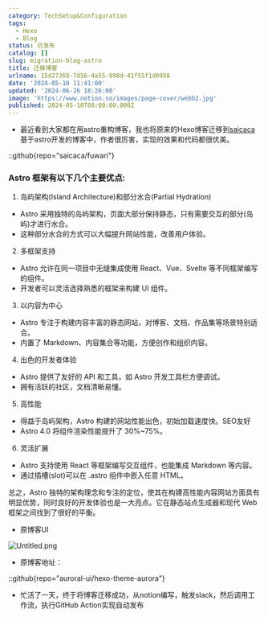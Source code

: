 ```yaml
---
category: TechSetup&Configuration
tags:
  - Hexo
  - Blog
status: 已发布
catalog: []
slug: migration-blog-astro
title: 迁移博客
urlname: 15d27368-7d56-4a55-998d-41f55f1d0998
date: '2024-05-10 11:41:00'
updated: '2024-06-26 18:26:00'
image: 'https://www.notion.so/images/page-cover/webb2.jpg'
published: 2024-05-10T08:00:00.000Z
---
```

- 最近看到大家都在用astro重构博客，我也将原来的Hexo博客迁移到[saicaca](https://github.com/saicaca/fuwari)基于astro开发的博客中，作者很厉害，实现的效果和代码都很优美。

::github{repo="saicaca/fuwari"}


### Astro 框架有以下几个主要优点:



1. 岛屿架构(Island Architecture)和部分水合(Partial Hydration)
- Astro 采用独特的岛屿架构，页面大部分保持静态，只有需要交互的部分(岛屿)才进行水合。
- 这种部分水合的方式可以大幅提升网站性能，改善用户体验。

2. 多框架支持
- Astro 允许在同一项目中无缝集成使用 React、Vue、Svelte 等不同框架编写的组件。
- 开发者可以灵活选择熟悉的框架来构建 UI 组件。

3. 以内容为中心
- Astro 专注于构建内容丰富的静态网站，对博客、文档、作品集等场景特别适合。
- 内置了 Markdown、内容集合等功能，方便创作和组织内容。

4. 出色的开发者体验
- Astro 提供了友好的 API 和工具，如 Astro 开发工具栏方便调试。
- 拥有活跃的社区，文档清晰易懂。

5. 高性能
- 得益于岛屿架构，Astro 构建的网站性能出色，初始加载速度快。SEO友好
- Astro 4.0 将组件渲染性能提升了 30%~75%。

6. 灵活扩展
- Astro 支持使用 React 等框架编写交互组件，也能集成 Markdown 等内容。
- 通过插槽(slot)可以在 .astro 组件中嵌入任意 HTML。

总之，Astro 独特的架构理念和专注的定位，使其在构建高性能内容网站方面具有明显优势，同时良好的开发体验也是一大亮点。它在静态站点生成器和现代 Web 框架之间找到了很好的平衡。

- 原博客UI

![Untitled.png](https://prod-files-secure.s3.us-west-2.amazonaws.com/5d24fe63-e567-4804-86f9-9fdc62e13082/3d59c350-432a-4fb6-a08f-0638fef2026e/Untitled.png?X-Amz-Algorithm=AWS4-HMAC-SHA256&X-Amz-Content-Sha256=UNSIGNED-PAYLOAD&X-Amz-Credential=ASIAZI2LB466Z2HQVIRT%2F20250129%2Fus-west-2%2Fs3%2Faws4_request&X-Amz-Date=20250129T053544Z&X-Amz-Expires=3600&X-Amz-Security-Token=IQoJb3JpZ2luX2VjEHsaCXVzLXdlc3QtMiJGMEQCIQDoy6dEEgp%2FjyCoYPc7EPUsqYzW6E0H7f9qZx4%2F%2F9EKLgIfNrFn2oKdqIusxnntQ%2BLX2JFKUrgfU8qWkbek611cFCqIBAiE%2F%2F%2F%2F%2F%2F%2F%2F%2F%2F8BEAAaDDYzNzQyMzE4MzgwNSIM2NrF79%2FUSJroMSe7KtwDqpCqk5FYUwCinQ0%2BbZMYYuJTXDzU%2F3dEd6VdF7OUS5%2FWU%2F5ooY1DuIv5FcrScgk%2FwUqGtBkNCX7ID3FQm70iV2cF1SoGiWRYFWLetLstTHzEBdq2aVHlphu9RKpyOSVbL0YfJyLDWI%2BRAbQ0Izs%2FVEp0661fDAOCJAfCpzuFMbZnvrwntedOcQH0mcUtqdB2hcOjMSQTk17nuJOsHWa3yd%2Bylup4pwSGxb7F0ljMviocPW6RamlQMPnRn3WXFucRQ72PRG4KDc%2BOaplJFIg0RN9VBZ222C0RrZDMfKaZf36RwPfGdd4YBdiqu2IhmxMXE93gllbT%2B%2F%2B2B2CJ0Oluy7LZmOUkJkvmWUoLctBNUOuk3Leh83g5lb8yY%2B2mDdaUmCbuorey4ULa5cPCuqmWBSBw29XXRAJH6xv16rF0ufSl2APmyXYLlN9SwLwTZ5v%2BfW49mwwv77bg3wwxfc2YAVC33irkE4lalIhz%2FP4IaoBX53yDGCFvuNHffXqMSO1joU0%2FzQB3MrIHnMhKOKjYrxbh7t6rXUYAQxsotX31KPcMw4lieNvdiQziEo616UdB84twttvgo65QIqrDsz16BpyPlOW9bEW%2FBD%2BpWD7Fw8X8tc3zk8xHtNbUkWwwqrvmvAY6pgHQrKyMNzhuvSsjWFmxUAayUPxqrVn%2Bh7Dz4QXlGydH7ZcXlfWdiZYltzQ4bQn3EO1kd3OmzMw%2F4q7zzljyGuSn67ivKyYb9boJOp5cec86QjSAAaxeGJsR0Erljd7R4AHZJtNHaQjpwCNKF%2BdA9Fb2BvbiY0Iajxhle3CG2tvM7AJuEclMZGHGxLIEeeRxjDpJRrH0PzyKpR0ishoqEXpaLzfz652m&X-Amz-Signature=f30098ece80d2326950054884159d73f61a00610b3fb713a5cdd1cbea3c1da71&X-Amz-SignedHeaders=host&x-id=GetObject)

- 原博客地址：

::github{repo="auroral-ui/hexo-theme-aurora"}

- 忙活了一天，终于将博客迁移成功，从notion编写，触发slack，然后调用工作流，执行GitHub Action实现自动发布
